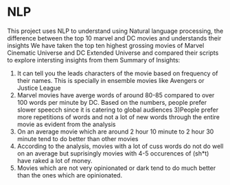 # NLP
This project uses NLP to understand using Natural language processing, the difference between the top 10 marvel and DC movies and understands their insights
We have taken the top ten highest grossing movies of Marvel Cinematic Universe and DC Extended Universe and compared their scripts to explore intersting insights from them
Summary of Insights:

1) It can tell you the leads characters of the movie based on frequency of their names. This is specially in ensemble movies like Avengers or Justice League
2) Marvel movies have averge words of around 80-85 compared to over 100 words per minute by DC. Based on the numbers, people prefer slower speecch since it is catering to global audiences
3)People prefer more repetitions of words and not a lot of new words through the entire movie as evident from the analysis
4) On an average movie which are around 2 hour 10 minute to 2 hour 30 minute tend to do better than other movies
5) According to the analysis, movies with a lot of cuss words do not do well on an average but suprisingly movies with 4-5 occurences of (sh*t) have raked a lot of money.
6) Movies which are not very opinionated or dark tend to do much better than the ones which are opinionated.
